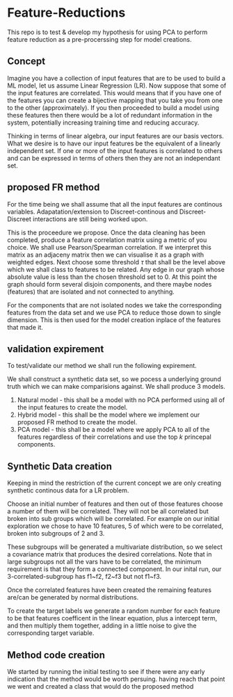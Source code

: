 # Feature-Reductions
 
This repo is to test & develop my hypothesis for using PCA to perform feature reduction as a pre-procerssing step for model creations.

## Concept

Imagine you have a collection of input features that are to be used to build a ML model, let us assume Linear Regression (LR). Now suppose that some of the input features are correlated. This would means that if you have one of the features you can create a bijective mapping that you take you from one to the other (approximately). If you then proceeded to build a model using these features then there would be a lot of redundant information in the system, potentially increasing training time and reducing accuracy.

Thinking in terms of linear algebra, our input features are our basis vectors. What we desire is to have our input features be the equivalent of a linearly independent set. If one or more of the input features is correlated to others and can be expressed in terms of others then they are not an independant set.

## proposed FR method

For the time being we shall assume that all the input features are continous variables. Adapatation/extension to Discreet-continous and Discreet-Discreet interactions are still being worked upon.

This is the proceedure we propose. Once the data cleaning has been completed, produce a feature correlation matrix using a metric of you choice. We shall use Pearson/Spearman correlation. If we interpret this matrix as an adjaceny matrix then we can visualise it as a graph with weighted edges. Next choose some threshold $\tau$ that shall be the level above which we shall class to features to be related. Any edge in our graph whose absolute value is less than the chosen threshold set to 0. At this point the graph should form several disjoin components, and there maybe nodes (features) that are isolated and not connected to anything.

For the components that are not isolated nodes we take the corresponding features from the data set and we use PCA to reduce those down to single dimension. This is then used for the model creation inplace of the features that made it.

## validation expirement

To test/validate our method we shall run the following expirement.

We shall construct a synthetic data set, so we pocess a underlying ground truth which we can make comparisions against. We shall produce 3 models.
 1. Natural model - this shall be a model with no PCA performed using all of the input features to create the model.
 2. Hybrid model - this shall be the model where we implement our proposed FR method to create the model.
 3. PCA model - this shall be a model where we apply PCA to all of the features regardless of their correlations and use the top $k$ princepal components.


## Synthetic Data creation

Keeping in mind the restriction of the current concept we are only creating synthetic continous data for a LR problem.

Choose an initial number of features and then out of those features choose a number of them will be correlated. They will not be all correlated but broken into sub groups which will be correlated. For example on our initial exploration we chose to have 10 features, 5 of which were to be correlated, broken into subgroups of 2 and 3.

These subgroups will be generated a multivariate distribution, so we select a covariance matrix that produces the desired correlations. Note that in large subgroups not all the vars have to be correlated, the minimum requirement is that they form a connected component. In our inital run, our 3-correlated-subgroup has f1~f2, f2~f3 but not f1~f3.

Once the correlated features have been created the remaining features are/can be generated by normal distributions.

To create the target labels we generate a random number for each feature to be that features coefficent in the linear equation, plus a intercept term, and then multiply them together, adding in a little noise to give the corresponding target variable.

## Method code creation

We started by running the initial testing to see if there were any early indication that the method would be worth persuing. having reach that point we went and created a class that would do the proposed method